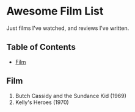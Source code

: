 # Awesome Film List
Just films I've watched, and reviews I've written.

## Table of Contents
* [Film](#film)

## Film
1. Butch Cassidy and the Sundance Kid (1969)
1. Kelly's Heroes (1970)
